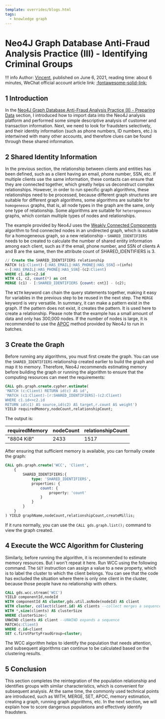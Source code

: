 ```yaml
---
template: overrides/blogs.html
tags:
  - knowledge graph
---
```


# Neo4J Graph Database Anti-Fraud Analysis Practice (III) - Identifying Criminal Groups

!!! info
    Author: [Vincent](https://github.com/Realvincentyuan), published on June 6, 2021, reading time: about 6 minutes, WeChat official account article link: [:fontawesome-solid-link:](https://mp.weixin.qq.com/s?__biz=MzI4Mjk3NzgxOQ==&mid=2247485261&idx=1&sn=9bbe4e099d7e199d749540797e82e443&chksm=eb90f439dce77d2fb5a8f06707844f0eef22667821f97d9e509563a36cebb2ed1903994056dd&token=1481538225&lang=zh_CN#rd)

## 1 Introduction

In the [Neo4J Graph Database Anti-Fraud Analysis Practice (II) - Preparing Data](https://mp.weixin.qq.com/s?__biz=MzI4Mjk3NzgxOQ==&mid=2247485256&idx=1&sn=0d87a1d090f7282f85f3d2395372c8ed&chksm=eb90f43cdce77d2af75e6313e945a83f2309743e7e7e0855c99d9ecece6f3d24f3ad06ae80a4&token=771475859&lang=zh_CN#rd) section, I introduced how to import data into the Neo4J analysis platform and performed some simple descriptive analysis of customer and transaction information. Next, we need to look for fraudsters selectively, and their identity information (such as phone numbers, ID numbers, etc.) is intertwined with many other accounts, and therefore clues can be found through these shared information.

## 2 Shared Identity Information

In the previous section, the relationship between clients and entities has been defined, such as a client having an email, phone number, SSN, etc. If multiple clients use the same information, these contacts can ensure that they are connected together, which greatly helps us deconstruct complex relationships. However, in order to run specific graph algorithms, these relationships need to be processed, because different graph structures are suitable for different graph algorithms, some algorithms are suitable for `homogeneous` graphs, that is, all node types in the graph are the same, only one type of relationship. Some algorithms are suitable for `heterogeneous` graphs, which contain multiple types of nodes and relationships.

The example provided by Neo4J uses the [Weakly Connected Components](https://neo4j.com/docs/graph-data-science/current/algorithms/wcc/ 'Weakly Connected Components') algorithm to find connected nodes in an undirected graph, which is suitable for a homogeneous graph, so a new relationship - `SHARED_IDENTIFIERS` needs to be created to calculate the number of shared entity information among each client, such as if the email, phone number, and SSN of clients A and B are the same, then the attribute count of SHARED_IDENTIFIERS is 3.

```sql
// Create the SHARED_IDENTIFIERS relationship
MATCH (c1:Client)-[:HAS_EMAIL|:HAS_PHONE|:HAS_SSN]->(info)
<-[:HAS_EMAIL|:HAS_PHONE|:HAS_SSN]-(c2:Client)
WHERE c1.id<>c2.id
WITH c1, c2, count(*) as cnt
MERGE (c1) - [:SHARED_IDENTIFIERS {count: cnt}] - (c2);
```

The `WITH` keyword can chain the query statements together, making it easy for variables in the previous step to be reused in the next step. The `MERGE` keyword is very versatile. In summary, it can make a pattern exist in the graph. If the pattern does not exist, it creates the pattern. It is used here to create a relationship. Please note that the example has a small amount of data and only has 300,000 nodes. If the number of nodes is large, it is recommended to use the [APOC](https://neo4j.com/labs/apoc/4.2/overview/apoc.periodic/apoc.periodic.iterate/ 'apoc.periodic.iterate') method provided by Neo4J to run in batches.

## 3 Create the Graph

Before running any algorithms, you must first create the graph. You can use the `SHARED_IDENTIFIERS` relationship created earlier to build the graph and map it to memory. Therefore, Neo4J recommends estimating memory before building the graph or running the algorithm to ensure that the computing resources can meet the requirements:

```sql
CALL gds.graph.create.cypher.estimate(
'MATCH (c:Client) RETURN id(c) AS id',
'MATCH (c1:Client)-[r:SHARED_IDENTIFIERS]-(c2:Client)
WHERE c1.id<>c2.id
RETURN id(c1) AS source,id(c2) AS target,r.count AS weight')
YIELD requiredMemory,nodeCount,relationshipCount;
```

The output is:

| requiredMemory | nodeCount | relationshipCount |
|---|---|---|
| "8804 KiB" | 2433 | 1517 |

After ensuring that sufficient memory is available, you can formally create the graph:

```sql
CALL gds.graph.create('WCC', 'Client',
	{
    	SHARED_IDENTIFIERS:{
        	type: 'SHARED_IDENTIFIERS',
        	properties: {
            	count: {
                	property: 'count'
                }
            }
        }
	}
) YIELD graphName,nodeCount,relationshipCount,createMillis;
```

If it runs normally, you can use the `CALL gds.graph.list();` command to view the graph created.

## 4 Execute the WCC Algorithm for Clustering

Similarly, before running the algorithm, it is recommended to estimate memory resources. But I won't repeat it here. Run WCC using the following command. The `SET` instruction can assign a value to a new property, which is to label the cluster to which the client belongs. You can see that the code has excluded the situation where there is only one client in the cluster, because those people have no relationship with others.

```sql
CALL gds.wcc.stream('WCC')
YIELD componentId,nodeId
WITH componentId AS cluster,gds.util.asNode(nodeId) AS client
WITH cluster, collect(client.id) AS clients --collect merges a sequence
WITH *,size(clients) AS clusterSize
WHERE clusterSize>1
UNWIND clients AS client --UNWIND expands a sequence
MATCH(c:Client)
WHERE c.id=client
SET c.firstPartyFraudGroup=cluster;
```

The WCC algorithm helps to identify the population that needs attention, and subsequent algorithms can continue to be calculated based on the clustering results.

## 5 Conclusion

This section completes the reintegration of the population relationship and identifies groups with similar characteristics, which is convenient for subsequent analysis. At the same time, the commonly used technical points are introduced, such as WITH, MERGE, SET, APOC, memory estimation, creating a graph, running graph algorithms, etc. In the next section, we will explain how to score dangerous populations and effectively identify fraudsters. 

